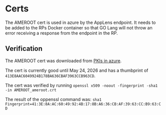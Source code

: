 # Certs

The AMEROOT cert is used in azure by the AppLens endpoint.  It needs to be added to the RPs Docker container so that GO Lang will not throw an error receiving a response from the endpoint in the RP.

## Verification

The AMEROOT cert was downloaded from [PKIs in azure](https://eng.ms/docs/products/onecert-certificates-key-vault-and-dsms/key-vault-dsms/autorotationandecr/cadetails).

The cert is currently good until May 24, 2026 and has a thumbprint of ```413E8AAC6049924B178BA636CBAF3963CCB963CD```.

The cert was verified by running ```openssl x509 -noout -fingerprint -sha1 -in AMEROOT_ameroot.crt```

The result of the oppenssl command was:
```sha1 Fingerprint=41:3E:8A:AC:60:49:92:4B:17:8B:A6:36:CB:AF:39:63:CC:B9:63:CD```
